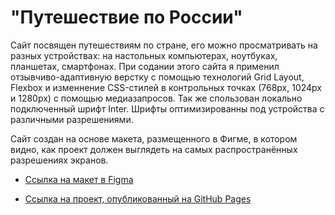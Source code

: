 # "Путешествие по России"

Сайт посвящен путешествиям по стране, его можно просматривать на разных устройствах: на настольных компьютерах, ноутбуках, планшетах, смартфонах.
При содании этого сайта я применил отзывчиво-адаптивную верстку с помощью технологий Grid Layout, Flexbox и изменнение CSS-стилей в контрольных точках (768px, 1024px и 1280px) с помощью медиазапросов. Так же спользован локально подключенный шрифт Inter. Шрифты оптимизированны под устройства с различными разрешениями.

Сайт создан на основе макета, размещенного в Фигме, в котором видно, как проект должен выглядеть на самых распространённых разрешениях экранов.

* [Ссылка на макет в Figma](https://www.figma.com/file/5S2WSbEFL6awjVWJ0NWL8Q/Sprint-3_-Russia-_-desktop-mobile?node-id=28503%3A0)

* [Ссылка на проект, опубликованный на GitHub Pages](https://usergithub37.github.io/russian-travel/index.html)
